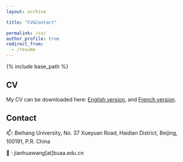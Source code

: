 ```yaml
---
layout: archive

title: "CV&Contact"

permalink: /cv/
author_profile: true
redirect_from:
  - /resume
---
```


{% include base_path %}

## CV

My CV can be downloaded here: <a href="https://jianhua-WANG-BUAA.github.io/files/CV-jianhua-EN-B-V3.pdf" target="_blank">English version</a>, and <a href="https://jianhua-WANG-BUAA.github.io/files/CV-jianhua-FR-B-V2.pdf" target="_blank">French version</a>.

## Contact

📫: Beihang University, No. 37 Xueyuan Road, Haidian District, Beijing, 100191, P.R. China

📧 : jianhuawang[at]buaa.edu.cn
